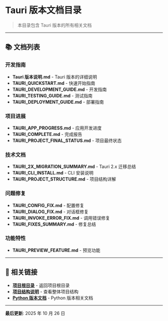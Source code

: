 # Tauri 版本文档目录

> 本目录包含 Tauri 版本的所有相关文档

---

## 📚 文档列表

### 开发指南

- **Tauri 版本说明.md** - Tauri 版本的详细说明
- **TAURI_QUICKSTART.md** - 快速开始指南
- **TAURI_DEVELOPMENT_GUIDE.md** - 开发指南
- **TAURI_TESTING_GUIDE.md** - 测试指南
- **TAURI_DEPLOYMENT_GUIDE.md** - 部署指南

### 项目进展

- **TAURI_APP_PROGRESS.md** - 应用开发进度
- **TAURI_COMPLETE.md** - 完成报告
- **TAURI_PROJECT_FINAL_STATUS.md** - 项目最终状态

### 技术文档

- **TAURI_2X_MIGRATION_SUMMARY.md** - Tauri 2.x 迁移总结
- **TAURI_CLI_INSTALL.md** - CLI 安装说明
- **TAURI_PROJECT_STRUCTURE.md** - 项目结构详解

### 问题修复

- **TAURI_CONFIG_FIX.md** - 配置修复
- **TAURI_DIALOG_FIX.md** - 对话框修复
- **TAURI_INVOKE_ERROR_FIX.md** - 调用错误修复
- **TAURI_FIXES_SUMMARY.md** - 修复总结

### 功能特性

- **TAURI_PREVIEW_FEATURE.md** - 预览功能

---

## 🔗 相关链接

- **[项目根目录](../../)** - 返回项目根目录
- **[项目结构说明](../../项目结构说明.md)** - 查看整体项目结构
- **[Python 版本文档](../../python-app/docs/)** - Python 版本相关文档

---

**最后更新**: 2025 年 10 月 26 日

